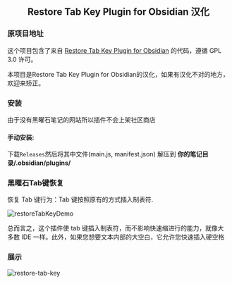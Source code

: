 <center><h2>Restore Tab Key Plugin for Obsidian 汉化</h2></center>

### 原项目地址
这个项目包含了来自 [Restore Tab Key Plugin for Obsidian](https://github.com/jrymk/restore-tab-key) 的代码，遵循 GPL 3.0 许可。

本项目是Restore Tab Key Plugin for Obsidian的汉化，如果有汉化不对的地方，欢迎来矫正。
### 安装
由于没有黑曜石笔记的网站所以插件不会上架社区商店

#### 手动安装:
下载`Releases`然后将其中文件(main.js, manifest.json) 解压到 **你的笔记目录/.obsidian/plugins/**
### 黑曜石Tab键恢复
恢复 Tab 键行为：Tab 键按照原有的方式插入制表符.

![restoreTabKeyDemo](https://user-images.githubusercontent.com/39593345/220376206-de457056-2a52-48f9-ad57-e69fa42b909a.gif)

总而言之，这个插件使 tab 键插入制表符，而不影响快速缩进行的能力，就像大多数 IDE 一样。此外，如果您想要文本内部的大空白，它允许您快速插入硬空格

### 展示

![restore-tab-key](https://github.com/ACodeHX/restore-tab-key-zh-CN/assets/127362983/2b0696c9-2dd5-4c3b-a99a-be4d034b6fa5)
